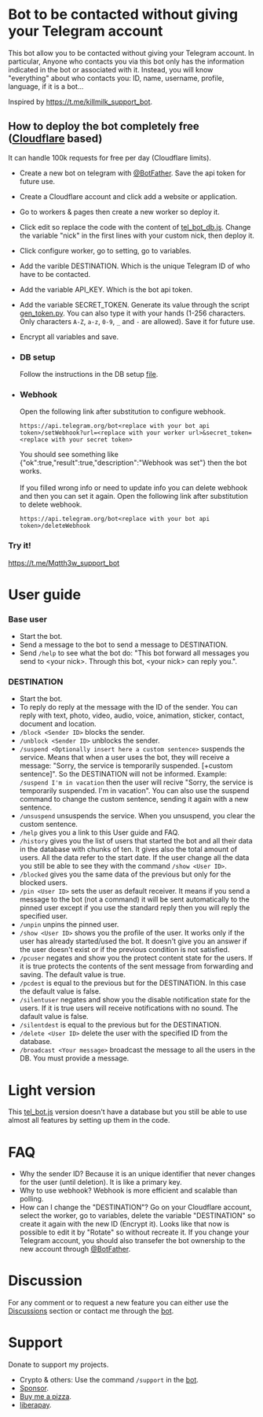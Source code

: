 # Bot to be contacted without giving your Telegram account
This bot allow you to be contacted without giving your Telegram account. In particular, Anyone who contacts you via this bot only has the information indicated in the bot or associated with it. Instead, you will know "everything" about who contacts you: ID, name, username, profile, language, if it is a bot...

Inspired by https://t.me/killmilk_support_bot.


## How to deploy the bot completely free ([Cloudflare](https://www.cloudflare.com/) based)
It can handle 100k requests for free per day (Cloudflare limits).

- Create a new bot on telegram with [@BotFather](https://telegram.me/BotFather). Save the api token for future use.
- Create a Cloudflare account and click add a website or application.
- Go to workers & pages then create a new worker so deploy it.
- Click edit so replace the code with the content of [tel_bot_db.js](./tel_bot_db.js). Change the variable "nick" in the first lines with your custom nick, then deploy it.
- Click configure worker, go to setting, go to variables.
- Add the varible DESTINATION. Which is the unique Telegram ID of who have to be contacted.
- Add the variable API_KEY. Which is the bot api token.
- Add the variable SECRET_TOKEN. Generate its value through the script [gen_token.py](./gen_token.py). You can also type it with your hands (1-256 characters. Only characters `A-Z`, `a-z`, `0-9`, `_` and `-` are allowed). Save it for future use.
- Encrypt all variables and save.
- ### DB setup
  Follow the instructions in the DB setup [file](./README2.md).

- ### Webhook
  Open the following link after substitution to configure webhook.
  ```
  https://api.telegram.org/bot<replace with your bot api token>/setWebhook?url=<replace with your worker url>&secret_token=<replace with your secret token>
  ```
  You should see something like {"ok":true,"result":true,"description":"Webhook was set"} then the bot works.
  <br><br>
  If you filled wrong info or need to update info you can delete webhook and then you can set it again. Open the following link after substitution to delete webhook.
  ```
  https://api.telegram.org/bot<replace with your bot api token>/deleteWebhook
  ```

### Try it!
https://t.me/Mqtth3w_support_bot


# User guide
### Base user
- Start the bot.
- Send a message to the bot to send a message to DESTINATION.
- Send `/help` to see what the bot do: "This bot forward all messages you send to &lt;your nick&gt;. Through this bot, &lt;your nick&gt; can reply you.".
### DESTINATION
- Start the bot.
- To reply do reply at the message with the ID of the sender. You can reply with text, photo, video, audio, voice, animation, sticker, contact, document and location.
- `/block <Sender ID>` blocks the sender. <!-- &lt;replace with senderID&gt; -->
- `/unblock <Sender ID>` unblocks the sender.
- `/suspend <Optionally insert here a custom sentence>` suspends the service. Means that when a user uses the bot, they will receive a message: "Sorry, the service is temporarily suspended. [+custom sentence]". So the DESTINATION will not be informed. Example: `/suspend I'm in vacation` then the user will recive "Sorry, the service is temporarily suspended. I'm in vacation". You can also use the suspend command to change the custom sentence, sending it again with a new sentence.
- `/unsuspend` unsuspends the service. When you unsuspend, you clear the custom sentence.
- `/help` gives you a link to this User guide and FAQ.
- `/history` gives you the list of users that started the bot and all their data in the database with chunks of ten. It gives also the total amount of users. All the data refer to the start date. If the user change all the data you still be able to see they with the command `/show <User ID>`. 
- `/blocked` gives you the same data of the previous but only for the blocked users.
- `/pin <User ID>` sets the user as default receiver. It means if you send a message to the bot (not a command) it will be sent automatically to the pinned user except if you use the standard reply then you will reply the specified user.
- `/unpin` unpins the pinned user.
- `/show <User ID>` shows you the profile of the user. It works only if the user has already started/used the bot. It doesn't give you an answer if the user doesn't exist or if the previous condition is not satisfied.
- `/pcuser` negates and show you the protect content state for the users. If it is true protects the contents of the sent message from forwarding and saving. The default value is true.
- `/pcdest` is equal to the previous but for the DESTINATION. In this case the default value is false.
- `/silentuser` negates and show you the disable notification state for the users. If it is true users will receive notifications with no sound. The dafault value is false.
- `/silentdest` is equal to the previous but for the DESTINATION.
- `/delete <User ID>` delete the user with the specified ID from the database.
- `/broadcast <Your message>` broadcast the message to all the users in the DB. You must provide a message.

# Light version
This [tel_bot.js](./tel_bot.js) version doesn't have a database but you still be able to use almost all features by setting up them in the code.

# FAQ
- Why the sender ID? Because it is an unique identifier that never changes for the user (until deletion). It is like a primary key.
- Why to use webhook? Webhook is more efficient and scalable than polling.
- How can I change the "DESTINATION"? Go on your Cloudflare account, select the worker, go to variables, delete the variable "DESTINATION" so create it again with the new ID (Encrypt it). Looks like that now is possible to edit it by "Rotate" so without recreate it. If you change your Telegram account, you should also transefer the bot ownership to the new account through [@BotFather](https://telegram.me/BotFather).

# Discussion
For any comment or to request a new feature you can either use the [Discussions](https://github.com/Mqtth3w/Forwarder-Telegram-bot/discussions) section or contact me through the [bot](https://t.me/Mqtth3w_support_bot).

# Support
Donate to support my projects. 
- Crypto & others: Use the command `/support` in the [bot](https://t.me/Mqtth3w_support_bot).
- [Sponsor](https://github.com/sponsors/Mqtth3w).
- [Buy me a pizza](https://buymeacoffee.com/mqtth3w).
- [liberapay](https://liberapay.com/mqtth3w).

